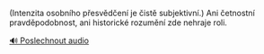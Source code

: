 
(Intenzita osobního přesvědčení je čistě subjektivní.) Ani četnostní pravděpodobnost, ani historické rozumění zde nehraje roli.

[🔊 Poslechnout audio](/data/7-paragraphs/audio/chapter_30/para_004-Intenzita-osobnho-pesvden-je-ist-subjektiv.mp3)
